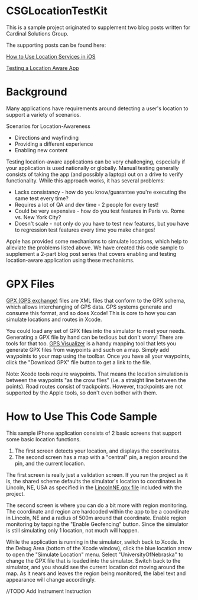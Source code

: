 CSGLocationTestKit
==================
This is a sample project originated to supplement two blog posts written for Cardinal Solutions Group. 

The supporting posts can be found here:

[How to Use Location Services in iOS](http://www.cardinalsolutions.com/blogs/mobile/2012/12/how_to_use_location.html)

[Testing a Location Aware App](http://tech.prandom.com/blog/?p=356)

Background
===
Many applications have requirements around detecting a user's location to support a variety of scenarios. 

Scenarios for Location-Awareness

* Directions and wayfinding
* Providing a different experience
* Enabling new content

Testing location-aware applications can be very challenging, especially if your application is used nationally or globally. Manual testing generally consists of taking the app (and possibly a laptop) out on a drive to verify functionality. While this approach works, it has several problems:

* Lacks consistancy - how do you know/guarantee you're executing the same test every time?
* Requires a lot of QA and dev time - 2 people for every test!
* Could be very expensive - how do you test features in Paris vs. Rome vs. New York City?
* Doesn't scale - not only do you have to test new features, but you have to regression test features every time you make changes!

Apple has provided some mechanisms to simulate locations, which help to alleviate the problems listed above. We have created this code sample to supplement a 2-part blog post series that covers enabling and testing location-aware application using these mechanisms. 

GPX Files
===

[GPX (GPS exchange)](http://www.topografix.com/gpx.asp) files are XML files that conform to the GPX schema, which allows interchanging of GPS data. GPS systems generate and consume this format, and so does Xcode! This is core to how you can simulate locations and routes in Xcode.

You could load any set of GPX files into the simulator to meet your needs. Generating a GPX file by hand can be tedious but don't worry! There are tools for that too. [GPS Visualizer](http://www.gpsvisualizer.com/draw/) is a handy mapping tool that lets you generate GPX files from waypoints and such on a map. Simply add waypoints to your map using the toolbar. Once you have all your waypoints, click the "Download GPX" file button to get a link to the file. 

Note: Xcode tools require waypoints. That means the location simulation is between the waypoints "as the crow flies" (i.e. a straight line between the points). Road routes consist of trackpoints. However, trackpoints are not supported by the Apple tools, so don't even bother with them. 

How to Use This Code Sample
===
This sample iPhone application consists of 2 basic screens that support some basic location functions. 

1. The first screen detects your location, and displays the coordinates.
2. The second screen has a map with a "central" pin, a region around the pin, and the current location. 

The first screen is really just a validation screen. If you run the project as it is, the shared scheme defaults the simulator's location to coordinates in Lincoln, NE, USA as specified in the [LincolnNE.gpx file](https://github.com/CardinalNow/CSGLocationTestKit/blob/master/CSGLocationTestKit/gpx/LincolnNE.gpx) included with the project.

The second screen is where you can do a bit more with region monitoring. The coordinate and region are hardcoded within the app to be a coordinate in Lincoln, NE and a radius of 500m around that coordinate. Enable region monitoring by tapping the "Enable Geofencing" button. Since the simulator is still simulating only 1 location, not much will happen. 

While the application is running in the simulator, switch back to Xcode. In the Debug Area (bottom of the Xcode window), click the blue location arrow to open the "Simulate Location" menu. Select "UniversityOfNebraska" to change the GPX file that is loaded into the simulator. Switch back to the simulator, and you should see the current location dot moving around the map. As it nears and leaves the region being monitored, the label text and appearance will change accordingly. 

//TODO Add Instrument Instruction
